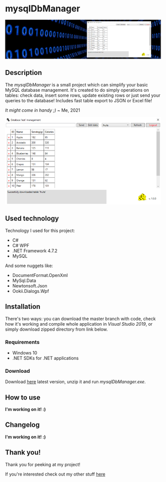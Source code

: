 # mysqlDbManager
![It's a front pic!](https://github.com/alehee/mysqlDbManager/blob/main/git_res/banner.png?raw=true)

## Description
The *mysqlDbManager* is a small project which can simplify your basic MySQL database management. It's created to do simply operations on tables: check data, insert some rows, update existing rows or just send your queries to the database! Includes fast table export to JSON or Excel file! 

*It might come in handy ;)* ~ Me, 2021

<p align="center">
  <img src="https://github.com/alehee/mysqlDbManager/blob/main/git_res/main_window.png">
</p>

## Used technology
Technology I used for this project:
* C#
* C# WPF
* .NET Framework 4.7.2
* MySQL

And some nuggets like:
* DocumentFormat.OpenXml
* MySql.Data
* Newtonsoft.Json
* Ookii.Dialogs.Wpf

## Installation
There's two ways: you can download the master branch with code, check how it's working and compile whole application in *Visual Studio 2019*, or simply download zipped directory from link below.

  ### Requirements
  * Windows 10
  * .NET SDKs for .NET applications
  
  ### Download
  Download [here](https://drive.google.com/file/d/1apd9ZUVCcg0AX6dNgcALZR3DgH4PVOfE/view?usp=sharing) latest version, unzip it and run *mysqlDbManager.exe*.

## How to use
**I'm working on it! :)**

## Changelog
**I'm working on it! :)**

## Thank you!
Thank you for peeking at my project!

If you're interested check out my other stuff [here](https://github.com/alehee)
